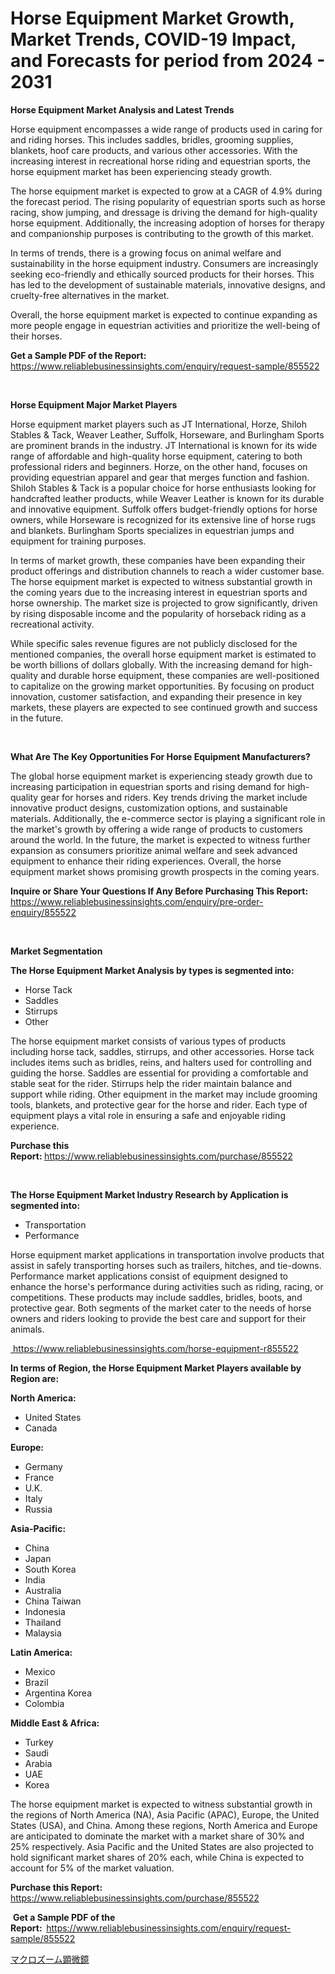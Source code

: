 <p><h1>Horse Equipment Market Growth, Market Trends, COVID-19 Impact, and Forecasts for period from 2024 - 2031</h1></p><p><strong>Horse Equipment Market Analysis and Latest Trends</strong></p>
<p><p>Horse equipment encompasses a wide range of products used in caring for and riding horses. This includes saddles, bridles, grooming supplies, blankets, hoof care products, and various other accessories. With the increasing interest in recreational horse riding and equestrian sports, the horse equipment market has been experiencing steady growth.</p><p>The horse equipment market is expected to grow at a CAGR of 4.9% during the forecast period. The rising popularity of equestrian sports such as horse racing, show jumping, and dressage is driving the demand for high-quality horse equipment. Additionally, the increasing adoption of horses for therapy and companionship purposes is contributing to the growth of this market.</p><p>In terms of trends, there is a growing focus on animal welfare and sustainability in the horse equipment industry. Consumers are increasingly seeking eco-friendly and ethically sourced products for their horses. This has led to the development of sustainable materials, innovative designs, and cruelty-free alternatives in the market.</p><p>Overall, the horse equipment market is expected to continue expanding as more people engage in equestrian activities and prioritize the well-being of their horses.</p></p>
<p><strong>Get a Sample PDF of the Report:&nbsp;</strong> <a href="https://www.reliablebusinessinsights.com/enquiry/request-sample/855522">https://www.reliablebusinessinsights.com/enquiry/request-sample/855522</a></p>
<p>&nbsp;</p>
<p><strong>Horse Equipment Major Market Players</strong></p>
<p><p>Horse equipment market players such as JT International, Horze, Shiloh Stables & Tack, Weaver Leather, Suffolk, Horseware, and Burlingham Sports are prominent brands in the industry. JT International is known for its wide range of affordable and high-quality horse equipment, catering to both professional riders and beginners. Horze, on the other hand, focuses on providing equestrian apparel and gear that merges function and fashion. Shiloh Stables & Tack is a popular choice for horse enthusiasts looking for handcrafted leather products, while Weaver Leather is known for its durable and innovative equipment. Suffolk offers budget-friendly options for horse owners, while Horseware is recognized for its extensive line of horse rugs and blankets. Burlingham Sports specializes in equestrian jumps and equipment for training purposes.</p><p>In terms of market growth, these companies have been expanding their product offerings and distribution channels to reach a wider customer base. The horse equipment market is expected to witness substantial growth in the coming years due to the increasing interest in equestrian sports and horse ownership. The market size is projected to grow significantly, driven by rising disposable income and the popularity of horseback riding as a recreational activity.</p><p>While specific sales revenue figures are not publicly disclosed for the mentioned companies, the overall horse equipment market is estimated to be worth billions of dollars globally. With the increasing demand for high-quality and durable horse equipment, these companies are well-positioned to capitalize on the growing market opportunities. By focusing on product innovation, customer satisfaction, and expanding their presence in key markets, these players are expected to see continued growth and success in the future.</p></p>
<p>&nbsp;</p>
<p><strong>What Are The Key Opportunities For Horse Equipment Manufacturers?</strong></p>
<p><p>The global horse equipment market is experiencing steady growth due to increasing participation in equestrian sports and rising demand for high-quality gear for horses and riders. Key trends driving the market include innovative product designs, customization options, and sustainable materials. Additionally, the e-commerce sector is playing a significant role in the market's growth by offering a wide range of products to customers around the world. In the future, the market is expected to witness further expansion as consumers prioritize animal welfare and seek advanced equipment to enhance their riding experiences. Overall, the horse equipment market shows promising growth prospects in the coming years.</p></p>
<p><strong>Inquire or Share Your Questions If Any Before Purchasing This Report:</strong> <a href="https://www.reliablebusinessinsights.com/enquiry/pre-order-enquiry/855522">https://www.reliablebusinessinsights.com/enquiry/pre-order-enquiry/855522</a></p>
<p>&nbsp;</p>
<p><strong>Market Segmentation</strong></p>
<p><strong>The Horse Equipment Market Analysis by types is segmented into:</strong></p>
<p><ul><li>Horse Tack</li><li>Saddles</li><li>Stirrups</li><li>Other</li></ul></p>
<p><p>The horse equipment market consists of various types of products including horse tack, saddles, stirrups, and other accessories. Horse tack includes items such as bridles, reins, and halters used for controlling and guiding the horse. Saddles are essential for providing a comfortable and stable seat for the rider. Stirrups help the rider maintain balance and support while riding. Other equipment in the market may include grooming tools, blankets, and protective gear for the horse and rider. Each type of equipment plays a vital role in ensuring a safe and enjoyable riding experience.</p></p>
<p><strong>Purchase this Report:&nbsp;</strong><a href="https://www.reliablebusinessinsights.com/purchase/855522">https://www.reliablebusinessinsights.com/purchase/855522</a></p>
<p>&nbsp;</p>
<p><strong>The Horse Equipment Market Industry Research by Application is segmented into:</strong></p>
<p><ul><li>Transportation</li><li>Performance</li></ul></p>
<p><p>Horse equipment market applications in transportation involve products that assist in safely transporting horses such as trailers, hitches, and tie-downs. Performance market applications consist of equipment designed to enhance the horse's performance during activities such as riding, racing, or competitions. These products may include saddles, bridles, boots, and protective gear. Both segments of the market cater to the needs of horse owners and riders looking to provide the best care and support for their animals.</p></p>
<p><a href="https://www.reliablebusinessinsights.com/horse-equipment-r855522">&nbsp;https://www.reliablebusinessinsights.com/horse-equipment-r855522</a></p>
<p><strong>In terms of Region, the Horse Equipment Market Players available by Region are:</strong></p>
<p>
    <p> <strong> North America: </strong>
        <ul>
            <li>United States</li>
            <li>Canada</li>
        </ul>
        </p> 
    <p> <strong> Europe: </strong>
        <ul>
            <li>Germany</li>
            <li>France</li>
            <li>U.K.</li>
            <li>Italy</li>
            <li>Russia</li>
        </ul>
        </p> 
    <p> <strong> Asia-Pacific: </strong>
        <ul>
            <li>China</li>
            <li>Japan</li>
            <li>South Korea</li>
            <li>India</li>
            <li>Australia</li>
            <li>China Taiwan</li>
            <li>Indonesia</li>
            <li>Thailand</li>
            <li>Malaysia</li>
        </ul>
        </p> 
    <p> <strong> Latin America: </strong>
        <ul>
            <li>Mexico</li>
            <li>Brazil</li>
            <li>Argentina Korea</li>
            <li>Colombia</li>
        </ul>
        </p> 
    <p> <strong> Middle East & Africa: </strong>
        <ul>
            <li>Turkey</li>
            <li>Saudi</li>
            <li>Arabia</li>
            <li>UAE</li>
            <li>Korea</li>
        </ul>
    </p>
    </p>
<p><p>The horse equipment market is expected to witness substantial growth in the regions of North America (NA), Asia Pacific (APAC), Europe, the United States (USA), and China. Among these regions, North America and Europe are anticipated to dominate the market with a market share of 30% and 25% respectively. Asia Pacific and the United States are also projected to hold significant market shares of 20% each, while China is expected to account for 5% of the market valuation.</p></p>
<p><strong>Purchase this Report: </strong><a href="https://www.reliablebusinessinsights.com/purchase/855522">https://www.reliablebusinessinsights.com/purchase/855522</a></p>
<p>&nbsp;<strong>Get a Sample PDF of the Report:&nbsp;&nbsp;</strong><a href="https://www.reliablebusinessinsights.com/enquiry/request-sample/855522">https://www.reliablebusinessinsights.com/enquiry/request-sample/855522</a></p>
<p><strong></strong></p>
<p><p><a href="https://github.com/VellaJacobi2023/Market-Research-Report-List-1/blob/main/8241093142295.md">マクロズーム顕微鏡</a></p></p>